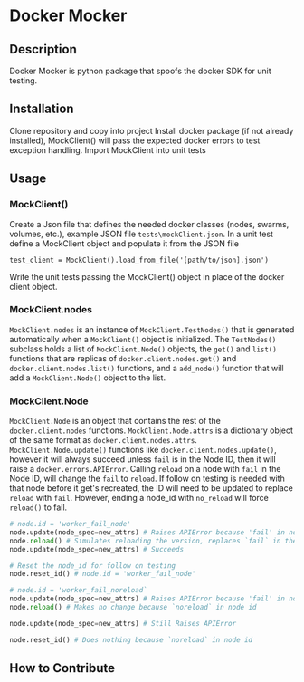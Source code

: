 # Docker Mocker


## Description
Docker Mocker is python package that spoofs the docker SDK for unit testing. 


## Installation
Clone repository and copy into project
Install docker package (if not already installed), MockClient() will pass the expected docker errors to test exception handling.
Import MockClient into unit tests


## Usage

### MockClient()
Create a Json file that defines the needed docker classes (nodes, swarms, volumes, etc.), example JSON file `tests\mockClient.json`. In a unit test define a MockClient object and populate it from the JSON file 
```
test_client = MockClient().load_from_file('[path/to/json].json')
```
Write the unit tests passing the MockClient() object in place of the docker client object.

### MockClient.nodes
`MockClient.nodes` is an instance of `MockClient.TestNodes()` that is generated automatically when a `MockClient()` object is initialized. The `TestNodes()` subclass holds a list of `MockClient.Node()` objects, the `get()` and `list()` functions that are replicas of `docker.client.nodes.get()` and `docker.client.nodes.list()` functions, and a `add_node()` function that will add a `MockClient.Node()` object to the list. 

### MockClient.Node
`MockClient.Node` is an object that contains the rest of the `docker.client.nodes` functions. `MockClient.Node.attrs` is a dictionary object of the same format as `docker.client.nodes.attrs`. `MockClient.Node.update()` functions like `docker.client.nodes.update()`, however it will always succeed unless `fail` is in the Node ID, then it will raise a `docker.errors.APIError`. Calling `reload` on a node with `fail` in the Node ID, will change the `fail` to `reload`. If follow on testing is needed with that node before it get's recreated, the ID will need to be updated to replace `reload` with `fail`. However, ending a node_id with `no_reload` will force `reload()` to fail.

```python
# node.id = 'worker_fail_node'
node.update(node_spec=new_attrs) # Raises APIError because 'fail' in node id
node.reload() # Simulates reloading the version, replaces `fail` in the node id with `reload` node.id = 'worker_reload_node'
node.update(node_spec=new_attrs) # Succeeds

# Reset the node_id for follow on testing
node.reset_id() # node.id = 'worker_fail_node'

# node.id = 'worker_fail_noreload`
node.update(node_spec=new_attrs) # Raises APIError because 'fail' in node id
node.reload() # Makes no change because `noreload` in node id

node.update(node_spec=new_attrs) # Still Raises APIError

node.reset_id() # Does nothing because `noreload` in node id

```


## How to Contribute